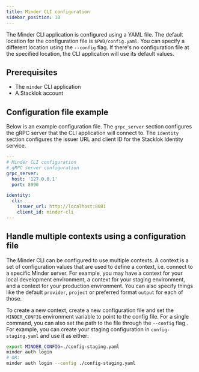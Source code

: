 ```yaml
---
title: Minder CLI configuration
sidebar_position: 10
---
```


The Minder CLI application is configured using a YAML file. The default location
for the configuration file is `$PWD/config.yaml`. You can specify a different
location using the `--config` flag. If there's no configuration file at the
specified location, the CLI application will use its default values.

## Prerequisites

- The `minder` CLI application
- A Stacklok account

## Configuration file example

Below is an example configuration file. The `grpc_server` section configures the
gRPC server that the CLI application will connect to. The `identity` section
configures the issuer URL and client ID for the Stacklok Identity service.

```yaml
---
# Minder CLI configuration
# gRPC server configuration
grpc_server:
  host: '127.0.0.1'
  port: 8090

identity:
  cli:
    issuer_url: http://localhost:8081
    client_id: minder-cli
---
```

## Handle multiple contexts using a configuration file

The Minder CLI can be configured to use multiple contexts. A context is a set of
configuration values that are used to define a context, i.e. connect to a
specific Minder server. For example, you may have a context for your local
development environment, a context for your staging environment, and a context
for your production environment. You can also specify things like the default
`provider`, `project` or preferred format `output` for each of those.

To create a new context, create a new configuration file and set the
`MINDER_CONFIG` environment variable to point to the config file. For a single
command, you can also set the path to the file through the `--config` flag . For
example, you can create your staging configuration in `config-staging.yaml` and
use it as either:

```bash
export MINDER_CONFIG=./config-staging.yaml
minder auth login
# OR:
minder auth login --config ./config-staging.yaml
```
